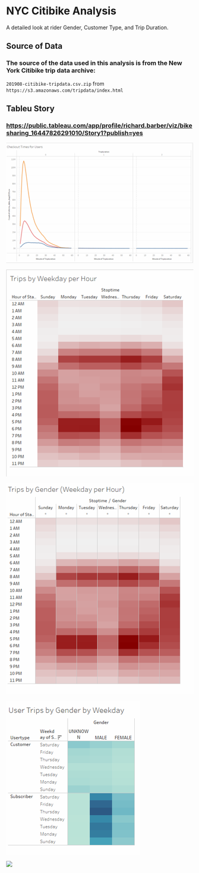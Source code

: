 # NYC Citibike Analysis
A detailed look at rider Gender, Customer Type, and Trip Duration.

## Source of Data
### The source of the data used in this analysis is from the New York Citibike trip data archive:
`201908-citibike-tripdata.csv.zip` from
`https://s3.amazonaws.com/tripdata/index.html`

## Tableu Story
### https://public.tableau.com/app/profile/richard.barber/viz/bikesharing_16447826291010/Story1?publish=yes

![](graph1.png)

![](graph2.png)

![](graph3.png)

![](graph4.png)

![](graph5.png)
